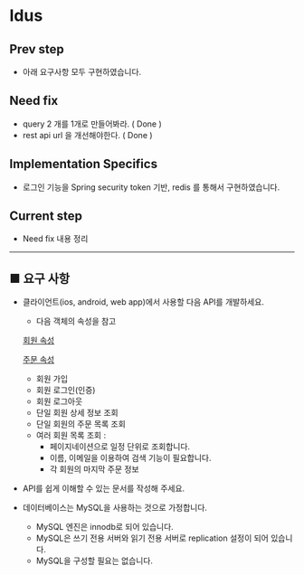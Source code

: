 # Idus

## Prev step
- 아래 요구사항 모두 구현하였습니다.

## Need fix
- query 2 개를 1개로 만들어봐라. ( Done )
- rest api url 을 개선해야한다. ( Done )

## Implementation Specifics
- 로그인 기능을 Spring security token 기반, redis 를 통해서 구현하였습니다.

## Current step
- Need fix 내용 정리

----
## ■ 요구 사항

- 클라이언트(ios, android, web app)에서 사용할 다음 API를 개발하세요.
    - 다음 객체의 속성을 참고

    [회원 속성](https://www.notion.so/655785a0160b4329abaf3edae6dfdaf6)

    [주문 속성](https://www.notion.so/6ffb8cac22d7443ca84192a4d23ecb4d)

    - 회원 가입
    - 회원 로그인(인증)
    - 회원 로그아웃
    - 단일 회원 상세 정보 조회
    - 단일 회원의 주문 목록 조회
    - 여러 회원 목록 조회 :
        - 페이지네이션으로 일정 단위로 조회합니다.
        - 이름, 이메일을 이용하여 검색 기능이 필요합니다.
        - 각 회원의 마지막 주문 정보

- API를 쉽게 이해할 수 있는 문서를 작성해 주세요.
- 데이터베이스는 MySQL을 사용하는 것으로 가정합니다.
    - MySQL 엔진은 innodb로 되어 있습니다.
    - MySQL은 쓰기 전용 서버와 읽기 전용 서버로 replication 설정이 되어 있습니다.
    - MySQL을 구성할 필요는 없습니다.
